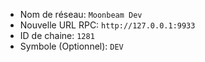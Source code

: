  - Nom de réseau: `Moonbeam Dev`
 - Nouvelle URL RPC: `http://127.0.0.1:9933`
 - ID de chaine: `1281`
 - Symbole (Optionnel): `DEV`
